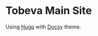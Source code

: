 # Tobeva Main Site

Using [Hugo](https://gohugo.io/) with [Docsy](https://github.com/google/docsy) theme. 

